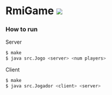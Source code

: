# RmiGame ![](https://img.shields.io/badge/status-stable-orange) 

### How to run

Server
```sh
$ make
$ java src.Jogo <server> <num players>
```

Client
```sh
$ make
$ java src.Jogador <client> <server>
```
